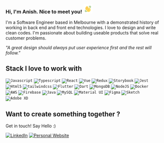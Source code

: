 ### Hi, I'm Anish. Nice to meet you! <img src="https://raw.githubusercontent.com/ooanishoo/ooanishoo/main/public/wave.gif" width="30px">

I'm a Software Engineer based in Melbourne with a demonstrated history of working in back end and front end technologies. I love to design and write clean codes. I'm passionate about building useable products that solve real customer problems. 

*"A great design should always put user experience first and the rest will follow."*


## Stack I love to work with

<code><img height="50" src="https://cdn.worldvectorlogo.com/logos/logo-javascript.svg" title="Javascript"></code>
<code><img height="50" src="https://cdn.worldvectorlogo.com/logos/typescript.svg" title="Typescript"></code>
<code><img height="50" src="https://cdn.worldvectorlogo.com/logos/react-2.svg" title="React"></code>
<code><img height="50" src="https://cdn.worldvectorlogo.com/logos/vue-9.svg" title="Vue"></code>
<code><img height="50" src="https://cdn.worldvectorlogo.com/logos/redux.svg" title="Redux"></code>
<code><img height="50" src="https://cdn.worldvectorlogo.com/logos/storybook-1.svg" title="Storybook"></code>
<code><img height="50" src="https://seeklogo.com/images/J/jest-logo-F9901EBBF7-seeklogo.com.png" title="Jest"></code>
<code><img height="50" src="https://cdn.worldvectorlogo.com/logos/html-1.svg" title="Html5"></code>
<code><img height="50" src="https://cdn.worldvectorlogo.com/logos/tailwindcss.svg" title="tailwindcss"></code>
<code><img height="50" src="https://cdn.worldvectorlogo.com/logos/flutter.svg" title="Flutter"></code>
<code><img height="50" src="https://cdn.worldvectorlogo.com/logos/dart.svg" title="Dart"></code>
<code><img height="50" src="https://cdn.worldvectorlogo.com/logos/mongodb-icon-1.svg" title="MongoDB"></code>
<code><img height="50" src="https://cdn.worldvectorlogo.com/logos/nodejs.svg" title="NodeJS"></code>
<code><img height="50" src="https://cdn.worldvectorlogo.com/logos/docker.svg" title="Docker"></code>
<code><img height="50" src="https://cdn.worldvectorlogo.com/logos/aws-2.svg" title="AWS"></code>
<code><img height="50" src="https://cdn.worldvectorlogo.com/logos/firebase-1.svg" title="Firebase"></code>
<code><img height="50" src="https://cdn.worldvectorlogo.com/logos/java.svg" title="Java"></code>
<code><img height="50" src="https://cdn.worldvectorlogo.com/logos/mysql-6.svg" title="MySQL"></code>
<code><img height="50" src="https://cdn.worldvectorlogo.com/logos/material-ui-1.svg" title="Material UI"></code>
<code><img height="50" src="https://seeklogo.com/images/F/figma-logo-E4E21D3AEA-seeklogo.com.png" title="Figma"></code>
<code><img height="50" src="https://cdn.worldvectorlogo.com/logos/sketch-2.svg" title="Sketch"></code>
<code><img height="50" src="https://cdn.worldvectorlogo.com/logos/adobe-xd-1.svg" title="Adobe XD"></code>


## Want to create something together ?
Get in touch! Say Hello :)

<a href="https://www.linkedin.com/in/ooanishoo/" target="_blank"><img src="https://img.shields.io/badge/LinkedIn--_.svg?style=social&logo=linkedin" alt="LinkedIn"></a>
<a href="https://www.ooanishoo.me/" target="_blank"><img src="https://img.shields.io/badge/%F0%9F%A7%91%F0%9F%8F%BB%E2%80%8D%F0%9F%92%BB-ooanishoo.me-blue" alt="Personal Website"></a>


